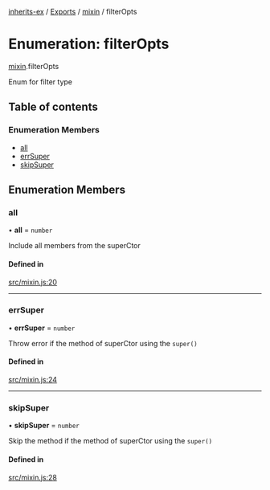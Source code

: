 [inherits-ex](../README.md) / [Exports](../modules.md) / [mixin](../modules/mixin.md) / filterOpts

# Enumeration: filterOpts

[mixin](../modules/mixin.md).filterOpts

Enum for filter type

## Table of contents

### Enumeration Members

- [all](mixin.filterOpts.md#all)
- [errSuper](mixin.filterOpts.md#errsuper)
- [skipSuper](mixin.filterOpts.md#skipsuper)

## Enumeration Members

### all

• **all** = `number`

Include all members from the superCtor

#### Defined in

[src/mixin.js:20](https://github.com/snowyu/inherits-ex.js/blob/81559ee/src/mixin.js#L20)

___

### errSuper

• **errSuper** = `number`

Throw error if the method of superCtor using the `super()`

#### Defined in

[src/mixin.js:24](https://github.com/snowyu/inherits-ex.js/blob/81559ee/src/mixin.js#L24)

___

### skipSuper

• **skipSuper** = `number`

Skip the method if the method of superCtor using the `super()`

#### Defined in

[src/mixin.js:28](https://github.com/snowyu/inherits-ex.js/blob/81559ee/src/mixin.js#L28)
